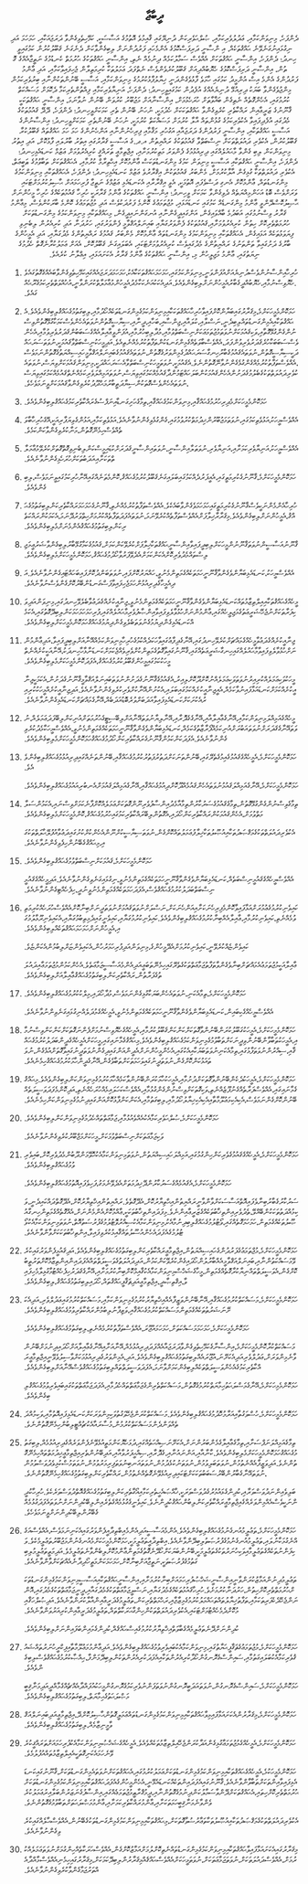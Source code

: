 <h1 align='center' dir='rtl'></h1>
<h2 align='center' dir='rtl'>ދީބާޖާ</h2>
<p align='center' dir='rtl'>ދެންފަހެ، މިނިވަންކަމާއި، ޢަދުލުވެރިކަމާއި، ޞުލްޙަވެރިކަން ދުނިޔޭގައި ޤާއިމުވެ އޮތުމުގެ އަސާސަކީ، ކަމޭހިތެވިގެންވާ ދަރަޖައަކާއި، ހަމަހަމަ އަދި ނިގުޅައިނުގަނެވޭނެ ޙައްޤުތަކެއް، އި ންސާނީ ދަރިފަސްކޮޅުގެ އެންމެހައި ފަރުދުންނަށް ލިބިގެންވާކަން ދެނެގަނެ ޤަބޫލުކުރުން ކަމުގައިވީ ހިނދު؛
ދެންފަހެ، އިންސާނީ ޙައްޤުތަކަށް އެއްވެސް ސަމާލުކަމެއް ދިނުމެއް ނެތި، އިންސާނީ ޙައްޤުތަކުގެ ޙުރުމަތް ކެނޑުމުގެ ނަތީޖާއެއްގެ ގޮ ތުން، އިންސާނީ ދަރިފަސްކޮޅުގެ ހެޔޮބުއްދިއަށް ޤަބޫލުކުރެވެންވެސް ނެތްފަދަ ޢަމަލުތަކާ ކުރިމަތިލާން ޖެހިފައިވާކަމާއި، އަދި ޢާންމު ފަރުދުންގެ އެންމެ އިސް އުންމީދު ކަމުގައި ހާމަވެ ފާޅުވެގެންދަނީ ޚިޔާލުފާޅުކުރުމުގެ މިނިވަންކަމާއި، އަސާސީ ބޭނުންތަކުންނާއި ބިރުވެރިކަމުން މިންޖުވެގެންވާ ބަޔަކު ދިރިއުޅޭ ދުނިޔެއެއްގެ އުފެދުން ކަމުގައިވީހިނދު؛
ދެންފަހެ، އަނިޔާވެރިކަމާއި ފިއްތުންތެރިކަމާ ދެކޮޅަށް މަސައްކަތް ކުރުމުގައި، އެހެންގޮތެއް ނެތިގެން ބަޣާވާތަށް ހުރަހެޅުމަށް، އިންސާނާއަށް މަޖުބޫރު ކުރުވަން ބޭނުން ނުވާނަމަ، އިންސާނީ ޙައްޤުތަކަކީ ޤާނޫނުގެ ޒަރީޢާއިން ރައްކާތެރި ކުރެވިގެންވާ ޙައްޤުތަކަކަށް ހެދުމަކީ، ނުހަނު ބޭނުން ތެރި ކަމަކަށްވީހިނދު؛
ދެންފަހެ، ދޭދޭ ޤައުމުތަކުގެ މެދުގައި އުފެދިފައިވާ އެކުވެރިކަމުގެ ގުޅުންތައް އާލާ ކުރުމަށް މަސައްކަތް ކުރުމަކީ، ނުހަނު ބޭނުންތެރި ކަމަކަށްވީހިނދު؛
އިންސާނުންގެ އަސާސީ ޙައްޤުތަކާއި، އިންސާނީ ފަރުދުންގެ ދަރަޖައާއި އަގުހުރި މަޤާމާއި ފިރިހެނުންނާއި އަންހެނުންގެ ހަމަ ހަމަ ޙައްޤުތައް ޤަބޫލުކުރާ ޤަބޫލުކުރުން، އެކުވެރި ދައުލަތްތަކަށް ނިސްބަތްވާ ޤައުމުތަކުގެ ރައްޔިތުން އ.ދ.ގެ އަސާސީ ޤަރާރުގައި އިތުރު ބާރުލައި ފާޅުކޮށް، އަދި އިތުރު މިނިވަންކަން ލިބި ގެންވާ މާޙައުލެއްގައި ދިރިއުޅުމުގެ ފެންވަރު މަތިކުރުމަށާއި، އިޖްތިމާޢީ ތަރައްޤީ ކުރިއެރުވުމަށް ޢަޒުމް ކަނޑައެޅިހިނދު؛
ދެންފަހެ، އިންސާނީ ޙައްޤުތަކާއި އަސާސީ މިނިވަން ކަމުގެ މިންގަނޑުތަކަސް ޢާންމުކޮށް އިޙްތިރާމް ކުރުމާއި، އެޙައްޤުތަކަށް ތަބާވުމުގެ ޠަބީޢަތް، އެކުވެރި ދައުލަތްތަކާ ގުޅިގެން އާލާކުރުމަށް، މެންބަރު ޤައުމުތަކުން އިޤްރާރުވެ ޢަޒުމް ކަނޑައެޅިހިނދު؛
ދެންފަހެ، އެޙައްޤުތަކާއި މިނިވަންކަމުގެ މިންގަނޑުތައް، ޢާންމުކޮށް އެނގި ދަސްވެފައި އޮތުމަކީ، އެވީ އިޤްރާރާއި އެކަނޑައެޅި ޢަޒުމްގެ ނަތީޖާ ފުރިހަމައަށް ޙާޞިލުކުރުމަށްޓަކައި ވަރަށްވެސް ބޮޑު އަހަންމިއްޔަތެއް ދެވިގެންވާ ކަމަކަށް ވީހިނދު؛
އިންސާނީ ޙައްޤުތަކުގެ ޢާންމު ޤަރާރަކީ ހުރިހާ ޤައުމުތަކެއްގެ ހުރިހާ މީހުންނަށް ޙާޞިލުކޮސްދޭންވީ ޢާންމު މިންގަނޑެއް ކަމުގައި ކަނޑައަޅައި، މުޖުތަމަޢުގެ ކޮންމެ ފަރުދަކުވެސް އަދި މުޖުތަމަޢުގެ ކޮންމެ ބާރަކުންވެސް، މިޢާންމު ޤަރާރު ވިސްނުމުގައި އަބަދުމެ ބާއްވައިގެން، އަންގައިދީގެންނާއި އުނގަންނައިދީގެން، މިޙައްޤުތަކާއި މިނިވަންކަމުގެ މިންގަނޑުތަކަށް ހުރުމަތްތެރިކޮށް ހިތުން ކުރިއެރުވުމަށާއި،ޤައުމުތަކުގެ ފެންވަރުގަޔާއި ބައިނަލްއަޤްވާމީ ފެންވަރުގައި، ހަރުދަނާ އަދި ކުރިއެރުން ލިބެނިވި ފިޔަވަޅުތަކެއް އަޅައިގެން، އެޙައްޤުތަކާއި މިނިވަންކަމުގެ މިންގަނޑުތައް ޢާންމުކޮށް މެންބަރު ޤައުމުގެ ރައްޔިތުންގެ މެދުގަޔާއި، އަދި އެމީހުންގެ ބާރުގެ ދަށުގައިވާ ތަންތަނުގެ ރައްޔިތުންގެ މެދުގައިވެސް ކުރިއެރުވުމަށްޓަކައި، އެބަލައިގަނެ ޤަބޫލުކޮށް، އެއަށް ޢަމަލުކުރާނެގޮތް ހެދުމުގެ ނިޔަތުގައި، ޢާންމު މަޖިލީހުން މި، އިންސާނީ ޙައްޤުތަކުގެ ޢާންމު ޤަރާރު އެކަށައަޅައި، އިޢްލާނު ކުރެއެވެ.</p>
<ol>
  <li>
    <p dir='rtl'>ހުރިހާއިންސާނުންވެސްދުނިޔެއަށްއުފަންވަނީ،މިނިވަންކަމުގައި،ހަމަހަމަޙައްޤުތަކަކާއެކު،ހަމަހަމަދަރަޖައެއްގައިކަމޭހިތެވިގެންވާބައެއްގެގޮތުގައެވެ.ހެޔޮވިސްނުމާއި،ހެޔޮބުއްދީގެބާރުއެމީހުންނަށްލިބިގެންވެއެވެ.އަދިއެކަކުއަނެކަކާމެދުއެމީހުންމުޢާމަލާތްކުރަންވާނީ،އުޚުއްވަތްތެރިކަމުގެރޫޙެއްގައެވެ.</p>
  </li>
  <li>
    <p dir='rtl'>ހަމަކޮންމެމީހަކަށްމެ،މިޤަރާރުގައިބަޔާންކޮށްފައިވާހުރިހާޙައްޤުތަކަކާއިމިނިވަންކަމުގެމިންގަނޑުތަކެއްހޯދުމާއި،ލިބިގަތުމުގެޙައްޤުލިބިގެންވެއެވެ.އެޙައްޤުތަކާއިއެމިންގަނޑުތައްލިބިދެނީ،ނަސްލާއި،ކުލައާއި،ޖިންސާއި،ބަހާއި،ދީނާއި،ސިޔާސީގޮތުންނުވަތައެހެންވެސްކަމަކާގުޅޭގޮތުންވިސްނުންގެންގުޅޭގޮތާއި،ވަކިޤައުމަކަށްނުވަތަމުޖުތަމަޢަކަށްނިސްބަތްވުމާއި،މުދާލިބިހުރުމާއި،އުފަންވީޢާއިލާއެއްގެސަބަބުންޤަދަރުވެރިވުމާއި،އެހެންވެސްސަބަބަކާހުރެޤަދަރުވެރިވުންފަދަ،އެއްވެސްބާވަތެއްގެމިންގަނޑަކުންތަފާތުކުރުމެއްނެތިއެވެ.އަދިމީހަކުނިސްބަތްވާޤައުމަކީ،ނުވަތަސަރަޙައްދަކީސިޔާސީގޮތުން،ނުވަތައެޤައުމުގެބާރުހިނގާސަރަޙައްދުގެމިންވަރުގެގޮތުން،ނުވަތައެޤައުމުގެބައިނަލްއަޤްވާމީހައިސިއްޔަތުގެގޮތުންނަމަވެސް،އެއްވެސްތަފާތުކުރުމެއްގެންގުޅެގެންނުވާނޭގޮތުންނެވެ.އެޤައުމަކީ،ނުވަތަމީހަކުނިސްބަތްވާއެސަރަޙައްދަކީ،މިނިވަންޤައުމަކަށްވިޔަސް،ނުވަތައެކުވެރިދައުލަތްތަކުގެބެލުމުގެދަށުންއެހެންޤައުމަކުންބަލަހައްޓަމުންދާޤައުމެއްކަމުގައިވިޔަސް،ނުވަތައަމިއްލަވެރިކަމެއްނެތްޤައުމެއްކަމުގައިވިޔަސް،ނުވަތައެހެންވެސްގޮތަކުންސިޔާދަތީބާރުމަޙްދޫދުކުރެވިގެންވާޤައުމަކަށްވީނަމަވެހެވެ.</p>
  </li>
  <li>
    <p dir='rtl'>ހަމަކޮންމެމީހަކަށްމެދިރިހުރުމުގެޙައްޤާއި،މިނިވަންކަމުގެޙައްޤާއި،ތިމާގެހަށިގަނޑާއިނަފްސުގެރައްކާތެރިކަމުގެޙައްޤުލިބިގެންވެއެވެ.</p>
  </li>
  <li>
    <p dir='rtl'>އެއްވެސްމީހަކު،އަޅުވެތިކަމުގައި،ނުވަތަމަޖުބޫރުންޚިދުމަތްކުރުވުމުގައި،ގެންގުޅެވިގެންނުވާނެއެވެ.އަޅުވެތިކަމާއި،އަޅުންގެވިޔަފާރިއަކީ،އޭގެހުރިހާބާވަތެއްވެސްހިމެނޭގޮތުން،މަނާކުރެވިގެންވާކަންކަމެވެ.</p>
  </li>
  <li>
    <p dir='rtl'>އެއްވެސްމީހަކު،އަނިޔާވެރިކަމަށާއި،އަނިޔާވެރި،ނުވަތަލާއިންސާނީ،ނުވަތައިންސާނީޤަދަރަށްކުޑައިމީސްކަންލިބެނިވިގޮތްގޮތަށްކުރެވޭމުޢާމަލާތްތަކަށާއިއަދަބުތަކަށްހުރަހެޅިގެންނުވާނެއެވެ.</p>
  </li>
  <li>
    <p dir='rtl'>ހަމަކޮންމެމީހަކަށްމެ،ޤާނޫނުގެކުރިމަތީގައި،އެއީފަރުދެއްކަމުގައިބަލައިގަނެޤަބޫލުކުރުމުގެޙައްޤު،ކޮންމެތަނެއްގައިއޭނާހުރިކަމުގައިވީނަމަވެސް،ލިބިގެންވެއެވެ.</p>
  </li>
  <li>
    <p dir='rtl'>ހުރިހާއެންމެންނަކީވެސްޤާނޫނުގެކުރިމަތީގައިހަމަހަމަވެގެންވާބައެކެވެ.އެއްވެސްތަފާތުކުރުމެއްނެތި،ޤާނޫނުގެހަމަހަމަރައްކާތެރިކަންލިބިގަތުމުގެޙައްޤު،އެމީހުންނަށްލިބިގެންވެއެވެ.މިޤަރާރާޚިލާފަށްއެއްވެސްތަފާތެއްކުރެވޭނަމަ،ނުވަތައެފަދަތަފާތެއްކުރުމަށްހިތްވަރުދޭނަމަ،އެކަމަކުންރައްކަތެރިކަންލިބިގަތުމުގެޙައްޤުއެންމެނަށްމެލިބިގެންވެއެވެ.</p>
  </li>
  <li>
    <p dir='rtl'>ޤާނޫނުއަސާސީންނުވަތަޤާނޫނުންމީހަކަށްލިބިދީފައިވާއިންސާނީޙައްޤުތަކާޚިލާފަށްކުރެވޭކަންކަމަށް،ޤައުމުގެކަމާގުޅޭބާރުލިބިގެންވާޝަރުޢީމަޖިލިސްތައްމެދުވެރިކޮށްއެކަންކަމަށްއެދެވޭފަރުވާހޯދުމުގެޙައްޤު،ހަމަކޮންމެމީހަކަށްމެލިބިގެންވެއެވެ.</p>
  </li>
  <li>
    <p dir='rtl'>އެއްވެސްމީހަކު،ކަނޑައެޅިބަޔާންވެގެންވާޤާނޫނީހަމަތަކެއްގެމަތިންމެނުވީ،ހައްޔަރުކޮށްފައި،ނުވަތަބަންދުކޮށްފައިބަހައްޓައިގެންނުވާނެއެވެ.އަދިއެމީހާގެދިރިއުޅުންހަމަޖެހިފައިވާފަސްގަނޑުންބޭރުކޮށްގެންވެސްނުވާނެއެވެ.</p>
  </li>
  <li>
    <p dir='rtl'>މީހެއްގެޙައްޤުތަކާއިއިލްތިޒާމުތައްކަނޑައެޅިބަޔާންވެގެންވާޤާނޫނީހަމަތަކެއްގެމަތިންމެނުވީ،ޖިނާއީކުށެއްގެދަޢުވާބެލެވޭހިނދުގައި،މިނިވަންއަދިވަކިފަރާތަކަށްނުޖެހޭޝަރީޢަތުގެމަޖިލީހެއްގައި،ޢާންމުންނަށްހުޅުވާލެވިފައިވާއިންޞާފުވެރިމާޙައުލެއްގައި،ފުރިހަމަހަމަހަމަކަންލިބިދޭގޮތުގައި،އެކަމެއްކަނޑައެޅިގެންދިޔުމުގެނުވަތަބެލެވިގެންދިޔުމުގެޙައްޤުހަމަކޮންމެމީހަކަށްލިބިގެންވެއެވެ.</p>
  </li>
  <li>
    <p dir='rtl'>ޖިނާއީކުށެއްގެދަޢުވާމީހެއްގެމައްޗަށްކުރެވޭހިނދުގައި،އޭނާގެދިފާޢުގައިވާހަކަދެއްކުމުގެހުރިހާމިނިވަންކަމެއްއޭނާއަށްލިބިދީފައިވާ،އަދިޢާންމުންނަށްހުޅުވާލެވިފައިވާމާޙައުލެއްގައިހިނގާޝަރީޢަތެއްގައި،ޤާނޫނުގައިވާގޮތުގެމަތިންކުށްވެރިވެއްޖެކަމަށްކަނޑަނާޅާހާހިނދަކު،އޭނާއަކީކުށެއްނެތްމީހަކުކަމުގައިމީހުންޤަބޫލުކުރުމުގެޙައްޤު،އެފަދަކޮންމެމީހަކަށްމެލިބިގެންވެއެވެ.</p>
    <p dir='rtl'>މީހަކުވަކިޢަމަލެއްކުރިއިރުނުވަތަވަކިޢަމަލެއްނުކޮށްދޫކޮށްލިއިރު،އެޤައުމުގެޤާނޫނުގެދަށުންނުވަތަބައިނަލްއަޤްވާމީޤާނޫނުގެދަށުން،އެކަމަކީޖިނާއީކުށެއްކަމަށްކަނޑައަޅާފައިނުވާކަމެއް،އެއީޖިނާއީކުށެއްކަމުގައިބަލައި،އެކުށުންއޭނާކުށްވެރިކުރެވިގެންނުވާނެއެވެ.އަދިޖިނާއީކުށެއްމީހަކުކުރިއިރުއެކުށަކަށްކަނޑައެޅިފައިވާއަދަބަށްވުރެބޮޑުއަދަބެއް،އޭނާގެމައްޗަށްކަނޑައެޅިގެންނުވާނެއެވެ.</p>
  </li>
  <li>
    <p dir='rtl'>މީހެއްގެއަމިއްލަމިނިވަންކަމާއި،އޭނާގެޢާއިލާއާއި،އޭނާގެގެދޮރާއި،އޭނާލިޔާނުވަތައޭނާއަށްލިބޭސިޓީގެޙުރުމަތަށްއުނިކަންލިބޭފަދަޢަމަލެއް،ނުވަތައޭނާގެޤަދަރަށްނުވަތައަބުރަށްއުނިކަމެއްފޯރާޒާތުގެކަމެއް،ކަނޑައެޅިބަޔާންވެގެންވާޤާނޫނީހަމަތަކެއްގެމަތިންމެނުވީ،އެއްވެސްމީހަކާމެދުކުރެވިގެންނުވާނެއެވެ.އެފަދަކަންކަމުންޤާނޫނުގެރައްކާތެރިކަންހޯދުމުގެޙައްޤުހަމަކޮންމެމީހަކަށްމެލިބިގެންވެއެވެ.</p>
  </li>
  <li>
    <p dir='rtl'>ހަމަކޮންމެމީހަކަށްމެ،އެމީހެއްގެޤައުމުގެއިމުގެތެރޭގައި،ބޭނުންތަނަކަށްދަތުރުފަތުރުކުރުމުގެޙައްޤާއި،ބޭނުންތަނެއްގައިދިރިއުޅުމުގެޙައްޤުލިބިގެންވެއެވެ.</p>
    <p dir='rtl'>ހަމަކޮންމެމީހަކަށްމެ،އޭނާގެއަމިއްލަޤައުމުނުވަތައެހެންޤައުމެއްދޫކޮށްދިއުމުގެޙައްޤާއި،އޭނާގެއަމިއްލަޤައުމަށްއެނބުރިއައުމުގެޙައްޤުލިބިގެންވެއެވެ.</p>
  </li>
  <li>
    <p dir='rtl'>ތިމާގެވިސްނުންގެންގުޅޭގޮތުން،ތިމާގެޤައުމުގެސަރުކާރުންތިމާއާމެދުއިންސާފުވެރިނޫންގޮތަކަށްޢަމަލެއްކޮށްފާނެކަމަށްވިސްނައި،އެކަމުންސަލާމަތްވުމަށް،އެހެންޤައުމަކުންރައްކާތެރިކަންހޯދައި،އެގޮތުންލިބޭރައްކާތެރިކަމުގައިހުރުމުގެޙައްޤު،ކޮންމެމީހަކަށްމެލިބިގެންވެއެވެ.</p>
    <p dir='rtl'>އެކުވެރިދައުލަތްތަކުގެމަޤްޞަދުތަކާއިއުޞޫލުތަކާޚިލާފުޢަމަލުތައްކޮށްގެން،ނުވަތަސިޔާސީކުށްނޫންއެހެންކުށްކުށުގައިދަޢުވާއުފުލޭޙާލަތްތަކުގައި،މިޙައްޤުގެބޭނުންހިފެވިގެންނުވާނެއެވެ.</p>
  </li>
  <li>
    <p dir='rtl'>ހަމަކޮންމެމީހަކަށްމެ،ޤައުމަކަށްނިސްބަތްވުމުގެޙައްޤުލިބިގެންވެއެވެ.</p>
    <p dir='rtl'>އެއްވެސްމީހެއްގެޤައުމީނިސްބަތެއް،ކަނޑައެޅިބަޔާންވެގެންވާޤާނޫނީހަމަތަކެއްގެމަތިންމެނުވީ،ނިގުޅައިގަނެވިގެންނުވާނެއެވެ.އަދިމީހެއްގެޤައުމީނިސްބަތްބަދަލުކުރުމުގެޙައްޤުވެސް،އެފަދަހަމަތަކެއްގެމަތިންމެނުވީނުދީ،ހިފެހެއްޓިގެންނުވާނެއެވެ.</p>
  </li>
  <li>
    <p dir='rtl'>ކައިވެނިކުރުމުގެޢުމުރަށްއަޅާފައިވާކޮންމެފިރިހެނަކަށާއިއަންހެނަކަށް،ނަސްލަށްނުވަތަޤައުމަށްނުވަތަދީނަށްބިނާކޮށްއެއްވެސްހުރަހެއްކުރިމަތިވުމެއްނެތި،ކައިވެނިކުރުމާއި،ޢާއިލާއެއްބިނާކުރުމުގެޙައްޤުލިބިގެންވެއެވެ.ކައިވެނިކުރުމުގަޔާއި،ކައިވެނީގައިދެމިތިބުމުގަޔާއި،އެކައިވެނިރޫޅާލުމުގައި،އެމީހުންނަށްހަމަހަމަޙައްޤުތަކެއްލިބިގެންވެއެވެ.</p>
    <p dir='rtl'>ކައިވެންޏެއްކުރެވޭނީ،ކައިވެނިކުރުމަށްއެދޭމީހުންގެ،މިނިވަންއަދިފުރިހަމަރުހުން،އެކައިވެންޏަށްލިބުމުންއެކަންޏެވެ.</p>
    <p dir='rtl'>ޢާއިލާއަކީމުޖުތަމަޢުއެމައްޗަށްބިނާވެގެންވާތަފާތުޖަމާޢަތްތަކުގެތެރޭގައިހިމެނޭތަބަޢީއަދިއެންމެއަސާސީޖަމާޢަތެވެ.އެހެންކަމުންމުޖުތަމަޢާއިދައުލަތުގެފަރާތުން،ރައްކާތެރިކަންލިބިގަތުމުގެޙައްޤުޢާއިލާއަށްލިބިގެންވެއެވެ.</p>
  </li>
  <li>
    <p dir='rtl'>ހަމަކޮންމެމީހަކަށްމެ،ތިމާއެކަނި،ނުވަތައެހެންބަޔަކާގުޅިގެންނަމަވެސް،މުދާހޯދައި،މިލްކުކުރުމުގެޙައްޤުލިބިގެންވެއެވެ.</p>
    <p dir='rtl'>އެއްވެސްމީހެއްގެކިބައިން،ކަނޑައެޅިބަޔާންވެގެންވާޤާނޫނީހަމަތަކެއްގެމަތިންމެނުވީ،އެމީހެއްގެމުދަލެއްނިގުޅައިގަނެވިންނުވާނެއެވެ.</p>
  </li>
  <li>
    <p dir='rtl'>ހަމަކޮންމެމީހަކަށްމެ،އެމީހަކުގަބޫލުކުރަންބޭނުންވާގޮތަކަށްކަންކަންޤަބޫލުކުރުމާއި،އެމީހެއްގެހެޔޮވިސްނުމަށްފެންނަގޮތަކަށްކަންކަންވިސްނުމާއި،އެމީހަކުތަބާވާންބޭނުންވިދީނަކަށްތަބާވުމުގެމިނިވަންކަމުގެޙައްޤުލިބިގެންވެއެވެ.މިޙައްޤުގެމާނައިގައި،މީހަކަށްއެމީހެއްގެދީންބަދަލުކުރުމުގެޙައްޤާއި،ސިއްރުންނުވަތަފާޅުގައި،ތިމާއެކަނިނުވަތަބަޔަކާއިއެކުގައި،އެހެންމީހުންނަށްއެދީންއަންގައިދިގެންނުވަތަދީނުގައިވާގޮތަށްއުޅެގެން،ނުވަތައަޅުކަންކޮށްގެން،ނުވަތަދީނުގައިވަހަމަތަކަށްތަބާވެގެން،އޭނާގެދީންހާމަކުރުމުގެޙައްޤުހިމެނެއެވެ.</p>
  </li>
  <li>
    <p dir='rtl'>ހަމަކޮންމެމީހަކަށްމެ،އެމީހަކުދެކެންބޭނުންވާގޮތަކަށްދުށުމާއި،އެމީހަކުހާމަކުރަންބޭނުންވާކަމެއްހާމަކުރުމުގެމިނިވަންކަންލިބިގެންވެއެވެ.މިޙައްޤުގެމާނައިގައި،އެއްވެސްފަރާތެއްގެނުފޫޒެއްނެތި،ވަކިގޮތަކަށްވިސްނުންގެންގުޅުމާއި،އެއްވެސްކަހަލައިމެއްހުރަހެއްނެތި،އަދިކޮންމެފަދަވަސީލަތެއްބޭނުންކޮށްގެންނަމަވެސް،އެކިއެކިމަޢުލޫމާތާއިއެކިއެކިޚިޔާލުހޯދުމާއި،ލިބިގަތުމާއި،އެކަންކަންފާޅުކޮށްއަންގައިދިނުމުގެމިނިވަންކަންހިމެނެއެވެ.</p>
  </li>
  <li>
    <p dir='rtl'>ހަމަކޮންމެމީހަކަށްމެ،ޞުލްޙަވެރިކަމާއެކުއެއްވެއުޅުމާއި،ޖަމާޢަތްތައްހެދުމުގެމިނިވަންކަންލިބިގެންވެއެވެ.</p>
    <p dir='rtl'>ވަކިޖަމާޢަތަކަށްނިސްބަތްވުމަކަށް،މީހަކަށްމަޖްބޫރުކުރެވިގެންނުވާނެއެވެ.</p>
  </li>
  <li>
    <p dir='rtl'>ހަމަކޮންމެމީހަކަށްމެ،އެމީހެއްގެޤައުމުގެވެރިކަންހިންގުމުގައި،އަމިއްލަހައިސިއްޔަތުން،ނުވަތަމިނިވަންކަމާއެކުހޮވޭމަންދޫބުންމެދުވެރިކޮށް،ބައިވެރިވުމުގެޙައްޤުލިބިގެންވެއެވެ.</p>
    <p dir='rtl'>ހަމަކޮންމެމީހަކަށްމެ،އެޤައުމެއްގެސަރުކާރުންދޭޚިދުމަތަށްއެދެވޭނެމަގު،ފަހިވެފައިއޮތުމުގެޙައްޤުލިބިގެންވެއެވެ.</p>
    <p dir='rtl'>ސަރުކާރުގެބާރުބިނާވެފައިއޮތްއަސާސަކަށްވާންވާނީރައްޔިތުންއިޙްތިޔާރުކޮށް،އެދޭގޮތެވެ.ރައްޔިތުންއިޚްތިޔާރުކޮށް،އެދޭގޮތްދައްކައިދެނީ،ވަކިމުއްދަތުތަކަކުންބޭއްވޭ،ތެދުވެރިއިންތިޚާބުތަކެއްގެޒަރީޢާއިންނެވެ.މިފަދައިންތިޚާބުތަކަކީ،ޢާއްމުކޮށްއެންމެންނަށް،އެއްގޮތެއްގެމަތިންހިނގާއުޞޫލުތަކެއްގެމަތިން،ހަމަހަމަގޮތެއްގައި،ވޯޓުލުމުގެޙައްޤުލިބިދިނުމާއެކު،މިނިވަންކަމާއެކުސިއްރުވޮޓުލުމުގެފުރުސަތުއޮތް،ނުވަތަމިނިވަންކަމާއެކުވޯޓުލުމުގެއެފަދައެހެންއުސޫލުތައްޤާއިމުކުރެވިފައިވާ،އިންތިޚާބުތަކަކަށްވާންވާނެއެވެ.</p>
  </li>
  <li>
    <p dir='rtl'>ހަމަކޮންމެމީހަކަށްމެ،މުޖްތަމަޢުގެފަރުދުންގެހައިސިއްޔަތުން،އިޖްތިމާޢީރައްކާތެރިކަންލިބިގަތުމުގެހައްޤުލިބިގެންވެއެވެ.އަދިޤައުމީފެންވަރުގައިކުރެވޭމަސައްކަތުންނާއި،ބައިނަލްއަޤްވާމީއެއްބާރުލުންހޯދައިގެންކުރެވޭކަންކަމުން،އަދިދައުލަތުގެވަސީލަތްތައްއެފަދައިންއިންތިޒާމްކޮށްތަރުތީބުކޮށްގެން،އެވަސީލަތްތައްނިޔާކުރާގޮތެއްގެމަތިން،މީހާގެޝަޚްސްމިނިވަންކަމާއެކުޤާއިމްކޮށްބިނާކުރުމަށާއި،އޭނާގެޤަދަރުހިފެހެއްޓުމާގުޅިލާމެހިފައިވާ،އިޤްތިޞާދީ،އިޖްތިމާޢީއަދިޘަޤާފީޙައްޤުތައް،ހޯދައިލިބިގަތުމުގެޙައްޤު،ލިބިގެންވެއެވެ.</p>
  </li>
  <li>
    <p dir='rtl'>ހަމަކޮންމެމީހަކަށްމެ،މަސައްކަތްކުރުމުގެޙައްޤާއި،އޭނާބޭނުންވަޒީފާއެއްއިޚްތިޔާރުކުރުމުގެމިނިވަންކަމާއި،މަސައްކަތްކުރުމުގައިޢަދުލްވެރި،އަދިއެކަށޭނަޝަރުތުތަކެއްގެމަތިންމަސައްކަތްކުރުމުގެޙައްޤާއި،ވަޒިފާނުލިބުމުންރައްކާތެރިވުމުގެޙައްޤުލިބިގެންވެއެވެ.</p>
    <p dir='rtl'>ހަމަކޮންމެމީހަކަށްމެ،ހަމަހަމަމަސައްކަތަށް،ހަމަހަމައުޖޫރަ،އެއްވެސްތަފާތުކުރުމެއްނެތި،ލިބިގަތުމުގެޙައްޤުލިބިގެންވެއެވެ.</p>
    <p dir='rtl'>މަސައްކަތްކުރާކޮންމެމީހަކަށްމެ،އިންސާނާގެކަމޭހިތެވިގެންވާދަރަޖައާއެއްފަދަދިރިއުޅުމެއް،އޭނާއަށާއިއޭނާގެޢާއިލާއަށްހޯދައިދިނުމަށްބޭނުންވާނެމިންވަރަށް،ޢަދުލްވެރިއަދިއެކަށޭނަ،އުޖޫރައެއްލިބިގަތުމުގެޙައްޤުލިބިގެންވެއެވެ.އަދި،އެމިންވަރުގެދިރިއުޅުމަކަށްވާސިލުވެވޭނީއިޖްތިމާޢީރައްކާތެރިކަމުގެއެހެންވަސީލަތްތަކެއްލިބިގެންކަމަށްވާނަމަ،އެފަދަވަސީލަތްތައްލިބިގަތުމުގެޙައްޤުވެސްއޭނާއަށްލިބިގެންވެއެވެ.</p>
    <p dir='rtl'>ހަމަކޮންމެމިހަކަށްމެ،އޭނާގެމަސްލަޙަތުޙިމާޔަތްކުރުމުގެގޮތުން،މަސައްކަތްތެރިންގެޖަމާޢަތްތައްހެދުމާއި،އެފަދަޖަމާޢަތްތަކުގައިބައިވެރިވުމުގެޙައްޤުލިބިގެންވެއެވެ.</p>
  </li>
  <li>
    <p dir='rtl'>ހަމަކޮންމެމީހަކަށްމެ،ހުސްވަގުތާއިއަރާމުހޮދުމުގެޙައްޤުލިބިގެންވެއެވެ.މަސައްކަތްކުރަންޖެހޭވަގުތުވަކިމިންވަރަކަށްކަނޑައެޅިފައިއޮތުމާއި،ވަކިމުއްދަތެއްވަންދެންމަސައްކަތްކުރުމުން،މުސާރައާއެކުޗުއްޓީލިބުންހިމެނޭގޮތުންނެވެ.</p>
  </li>
  <li>
    <p dir='rtl'>ތިމާގެއަމިއްލަނަފްސަށާއި،ތިމާގެޢާއިލާގެމެންބަރުންނަށް،އެކަށޭނަޞިއްޙަތެއްގައި،ދުޅަހެޔޮކަންމަތީއުޅެވޭނެފެންވަރެއްގެދިރިއުޅުމެއް،ލިބިގަތުމުގެޙައްޤުހަމަކޮންމެމީހަކަށްމެލިބިގެންވެއެވެ.ކާނާއާއި،އަންނައުނާއި،ގެދޮރާއި،ޞިއްޙީފަރުވާއާއި،އަދިބޭނުންތެރިއިޖްތިމާޢީޚިދުމަތްތައްހިމެނޭގޮތުންނެވެ.އަދިވަޒީފާއެއްނެތުމުން،ނުވަތަބަލިވުމުން،ނުވަތަނުކުޅެދުމުން،ނުވަތައަނބިނުވަތަފިރިމަރުވުމުން،ނުވަތަމުސްކުޅިވެދުވަސްވުމުން،ނުވަތައޭނާގެބާރުންބޭރުސަބަބުތަކަކަށްޓަކައިދިރިއުޅެވޭނެގޮތެއްނެތުމުން،ރައްކާތެރިކަންލިބިގަތުމުިގެޙައްޤުހިމެނޭގޮތުންނެވެ.</p>
    <p dir='rtl'>ބަލިވެއިންނަދުވަސްވަރާއި،ކުދިންގެޅައުމުރުގެދުވަސްވަރަކީ،ޚާއްޞައެހީތެރިކަމާއިއޯގާތެރިކަންލިބިގަތުމުގެޙައްޤުއޮތްދުވަސްވަރެކެވެ.ހުރިހާކުދީންނަކީވެސްއެއްމިންވަރެއްގެއިޖްތިމާޢީރައްކާތެރިކަންލިބުންޙައްޤުކުދީންނެވެ.ކައިވެނީގެގުޅުމެއްގެތެރެއިންލިބޭކުދިންނަށްނުވަތައެފަދަގުޅުމެއްގެބޭރުންލިބޭކުދިންނަށްވީނަމަވެހެވެ.</p>
  </li>
  <li>
    <p dir='rtl'>ހަމަކޮންމެމީހަކަށްމެ،ތަޢުލީމުއުނގެނުމުގެޙައްޤުލިބިގެންވެއެވެ.އެންމެއަސާސީއަދިއެންމެއިބްތިދާއީފެންވަރުގައިއެކަނިނަމަވެސް،އެއްވެސްއަގެއްނެގުމަކާނުލައި،ތަޢުލީމުއުނގެނުމުގެފުރުޞަތުލިބިދޭންވާނެއެވެ.އިބްތިދާއީތަޢުލީމަކީ،ހަމަކޮންމެމީހަކަށްމެއުނގެނުންމަޖުބޫރުތަޢުލީމެކެވެ.ވަކިފަންނުތަކެއްގެތަޢުލީމާއިވަކިހުނަރުތަކުގެތަޢުލީމަކީ،ބޭނުންބަޔަކަށްހޯދޭނެގޮތުގެމަތިންޢާންމުކޮށްލިބެންވާނެތަޢުލީމެވެ.އަދިމަތީތަޢުލީމުލިބިގަތުމުގެފުރުޞަތަކީ،ނަތީޖާއަށްބިނާކޮށް،ހަމަހަމަކަންމަތީހޯދިދާނެއެއްޗަކަށްވާންވާނެއެވެ.</p>
    <p dir='rtl'>ތަޢުލީމުދިނުންއަމާޒުކުރަންވާނީއިންސާނީޝަޚްޞުފުރިހަމައަށްބިނާކުރުމަށާއި،އިންސާނީޙައްޤުތަކާއިއަސާސީމިނިވަންކަމުގެމިންގަނޑުތަކަށްޙުރުމަތްތެރިކޮށްހިތުން،ހަރުދަނާކުރުމަށެވެ.ހުރިހާޤައުމުތަކެއްގެމެދުގަޔާއި،ނަސްލީޖަމާޢަތްތަކުގެމެދުގައާއި،ދީނީޖަމާޢަތްތަކުގެމެދުގައި،އޮންނަންޖެހޭދެކެފަރިތަކަމާއި،ތަފާތުޚިޔާލުތައްތަޙައްމަލުކުރުމުގެމިޒާޖާއި،ރަޙްމަތްތެރިކަން،ތަޢުލީމުގެޛަރީޢާއިންއާލާކުރަންވާނެއެވެ.އަދިޞުލްހަޤާއިމުކޮށްދެމެހެއްޓުމަށްޓަކައި،އެކުވެރިދައުލަތްތަކުންހިންގާޙަރަކާތްތައް،ތަޢުލީމުގެޛަރީޢާއިންކުރިއަރުވަންވާނެއެވެ.</p>
    <p dir='rtl'>ކުދިންނަށްދޭނެތަޢުލީމެއްގެބާވަތްއިޚްތިޔާރުކުރުމުގެއިސްޙައްޤެއް،ކުދިންގެމައިންބަފައިންނަށްލިބިގެންވެއެވެ.</p>
  </li>
  <li>
    <p dir='rtl'>ހަމަކޮންމެމީހަކަށްމެ،މުޖުތަމަޢުގެޘަޤާފީޙަޔާތުގައި،މިނިވަންކަމާއެކުބައިވެރިވުމުގެޙައްޤުލިބިގެންވެއެވެ.އަދިޢާންމުމަޢުލޫމާތާއިފިކްރީހުނަރުތައްޝައުޤުވެރިކަމާއެކުބަލައިގަތުމާއި،ސައިންސްގެރޮނގުންހޯދާކުރިއެރުންތަކާއިއެފަދަކުރިއެރުންތަކުންލިބިދޭމަންފާ،ޙިއްޞާކުރުމުގެޙައްޤުވެސްލިބިގެންވެއެވެ.</p>
    <p dir='rtl'>ހަމަކޮންމެމީހަކަށްމެ،ސައިންސްގެރޮނގުން،ނުވަތައަދަބީރޮނގުންނުވަތަފަންނުވެރިކަމުގެރޮނގުންމީހަކުއުފައްދާއެއްޗެއްގެމާއްދީއަދިމަނާޤިބީމަޞްލަޙަތުގެޙިމާޔަތް،ލިބިގަތުމުގެޙައްޤުލިބިގެންވެއެވެ.</p>
  </li>
  <li>
    <p dir='rtl'>ހަމަކޮންމެމީހަކަށްމެ،މިޤަރާރުންއެކަށައަޅާފައިމިވާޙައްޤުތަކާއިމިނިވަންކަމުގެމިންގަނޑުތައްޢަމަލީގޮތުންޙާޞިލުކޮށްދޭ،އިޖްތިމާޢީއަދިބައިނަލްއަޤްވާމީނިޒާމެއް،ލިބިގަތުމުގެޙައްޤުލިބިގެންވެއެވެ.</p>
  </li>
  <li>
    <p dir='rtl'>ހަމަކޮންމެމީހަކަށްމެ،އެމީހެއްގެމުޖުތަމަޢާގުޅިގެންއަދާކުރަންޖެހޭއިލްތިޒާމުތަކެއްވެއެވެ.އެމީހެއްގެޝަޚްޞުމިނިވަންކަމާއެކުފުރިހަމައަށްތަރައްޤީކުރެވޭނެހަމައެކަނިގޮތަކީއެއިލްތިޒާމުތައްއުފުލުމެވެ.</p>
    <p dir='rtl'>ހަމަކޮންމެމީހަކުމެ،އެމީހެއްގެޙައްޤުތަކާއިމިނިވަންކަމުގެމިންގަނޑުތަކަށްޢަމަލުކުރުމުގައި،އެޙައްޤުތަކަށްނުވަތައެމިންގަނޑުތަކަށް،ޤާނޫނުގައިކަނޑައެޅިފައިވާއިންތަކަށްތަބާވާންވާނެއެވެ.ޤާނޫނުގައިއެފަދައިންތަކެއްކަނޑައެޅޭނީ،އެހެންމީހުންގެއެފަދަޙައްޤުތަކާއިމިނިވަންކަމުގެމިންގަނޑުތަކަށްޙުރުމަތްތެރިކޮށްހިތައި،އެޙައްޤުތަކަށްދޭންވާސަމާލުކަންދިނުމުގެގޮތުންނާއި،ދީމުޤްރާޠީމުޖުތަމަޢެއްގައި،އިންސާފުގެނަޒަރުންބަލާއިރުޢަމަލުކުރެވެންވާނެމަނާޤިބީހަމަތަކަށާއި،ޢާންމުރައްކާތެރިކަމަށާއި،ޢާންމުމަޞްލަޙަތަށްތަބާވުމުގެގޮތުންނެވެ.</p>
    <p dir='rtl'>އެކުވެރިދައުލަތްތަކުގެމަޤްޞަދުތަކާއިއުޞޫލުތަކާތަޢާރުޟުވާގޮތަކަށް،މިޙައްޤުތަކާއިމިނިވަންކަމުގެމިންގަނޑުތަކުގެބޭނުން،އެއްވެސްޙާލެއްގައިކުރެވިގެންނުވާނެއެވެ.</p>
  </li>
  <li>
    <p dir='rtl'>މިޤަރާރުގައިއެކަށައަޅާފައިވާޙައްޤުތަކާއިމިނިވަންކަމުގެމިންގަނޑުތައްނެތިކޮށްލުމަށްއަމާޒުކޮށްގެން،އެއްވެސްޙަރަކާތެއްހިންގުމަށްނުވަތަޢަމަލެއްކުރުމަށް،އެއްވެސްދައުލަތަކަށް،ނުވަތަޖަމާޢަތަކަށް،ނުވަތަމީހަކަށްއެއްވެސްޙައްޤެއްމިޤަރާރުންލިބިދޭކަމަކަށް،މިޤަރާރުގައިހިމެނިއެއްވެސްމާއްދާއެއްތަރުޖަމާގެންވާކުރެވިގެންނުވާނެއެވެ.</p>
  </li>
</ol>